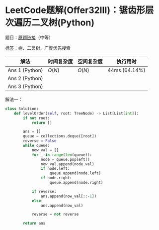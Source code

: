 # LeetCode题解(Offer32III)：锯齿形层次遍历二叉树(Python)

题目：[原题链接](https://leetcode-cn.com/problems/cong-shang-dao-xia-da-yin-er-cha-shu-iii-lcof/)（中等）

标签：树、二叉树、广度优先搜索

| 解法           | 时间复杂度 | 空间复杂度 | 执行用时      |
| -------------- | ---------- | ---------- | ------------- |
| Ans 1 (Python) | $O(N)$     | $O(N)$     | 44ms (64.14%) |
| Ans 2 (Python) |            |            |               |
| Ans 3 (Python) |            |            |               |

解法一：

```python
class Solution:
    def levelOrder(self, root: TreeNode) -> List[List[int]]:
        if not root:
            return []

        ans = []
        queue = collections.deque([root])
        reverse = False
        while queue:
            now_val = []
            for _ in range(len(queue)):
                node = queue.popleft()
                now_val.append(node.val)
                if node.left:
                    queue.append(node.left)
                if node.right:
                    queue.append(node.right)

            if reverse:
                ans.append(now_val[::-1])
            else:
                ans.append(now_val)

            reverse = not reverse

        return ans
```